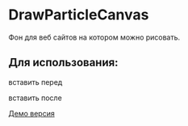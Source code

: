 # DrawParticleCanvas
Фон для веб сайтов на котором можно рисовать.

## Для использования:
<script src="bg.js"></script> вставить перед </body>
<canvas style="position: fixed; top: 0; left: 0; width: 100%; height: 100%;"></canvas> вставить после <body>

[Демо версия](http://fforest.pro/main/inde.htm "Демо версия")
